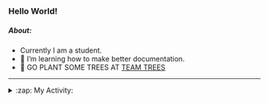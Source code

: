 ### Hello World!

##### About:
- Currently I am a student.
- 🌱 I’m learning how to make better documentation.
- 🌱 GO PLANT SOME TREES AT [TEAM TREES](https://teamtrees.org/)

---
<details>
  <summary>:zap: My Activity:</summary>
  
<!--START_SECTION:waka-->
![Code Time](http://img.shields.io/badge/Code%20Time-1%2C161%20hrs%208%20mins-blue)

**I'm a Night 🦉** 

```text
🌞 Morning                1790 commits        ██░░░░░░░░░░░░░░░░░░░░░░░   09.92 % 
🌆 Daytime                6206 commits        █████████░░░░░░░░░░░░░░░░   34.41 % 
🌃 Evening                5138 commits        ███████░░░░░░░░░░░░░░░░░░   28.49 % 
🌙 Night                  4903 commits        ███████░░░░░░░░░░░░░░░░░░   27.18 % 
```
📅 **I'm Most Productive on Wednesday** 

```text
Monday                   2577 commits        ████░░░░░░░░░░░░░░░░░░░░░   14.29 % 
Tuesday                  2446 commits        ███░░░░░░░░░░░░░░░░░░░░░░   13.56 % 
Wednesday                4211 commits        ██████░░░░░░░░░░░░░░░░░░░   23.35 % 
Thursday                 2289 commits        ███░░░░░░░░░░░░░░░░░░░░░░   12.69 % 
Friday                   1865 commits        ███░░░░░░░░░░░░░░░░░░░░░░   10.34 % 
Saturday                 1584 commits        ██░░░░░░░░░░░░░░░░░░░░░░░   08.78 % 
Sunday                   3065 commits        ████░░░░░░░░░░░░░░░░░░░░░   16.99 % 
```


📊 **This Week I Spent My Time On** 

```text
🔥 Editors: 
IntelliJ                 2 hrs 35 mins       █████████████████████████   100.00 % 

🐱‍💻 Projects: 
intro                    2 hrs 35 mins       █████████████████████████   100.00 % 
```


 Last Updated on 17/08/2023 17:09:45 UTC
<!--END_SECTION:waka-->
</details>
